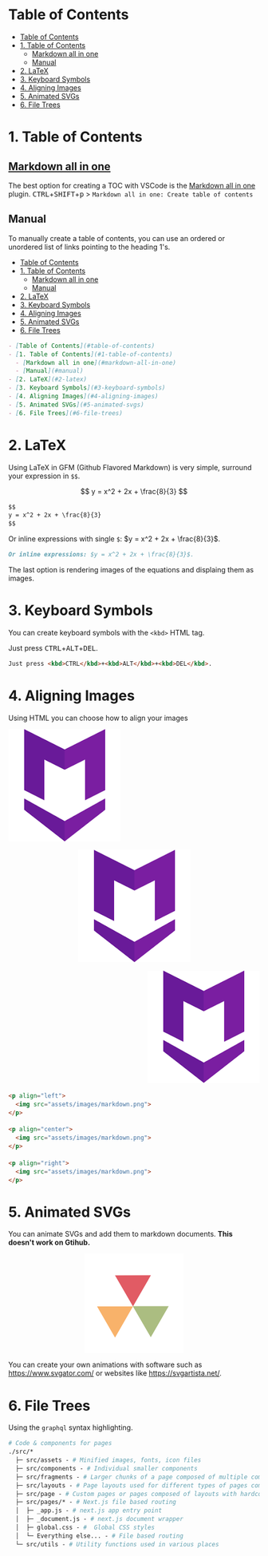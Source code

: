 # Table of Contents

- [Table of Contents](#table-of-contents)
- [1. Table of Contents](#1-table-of-contents)
  - [Markdown all in one](#markdown-all-in-one)
  - [Manual](#manual)
- [2. LaTeX](#2-latex)
- [3. Keyboard Symbols](#3-keyboard-symbols)
- [4. Aligning Images](#4-aligning-images)
- [5. Animated SVGs](#5-animated-svgs)
- [6. File Trees](#6-file-trees)

# 1. Table of Contents

## [Markdown all in one](https://marketplace.visualstudio.com/items?itemName=yzhang.markdown-all-in-one)

The best option for creating a TOC with VSCode is the [Markdown all in one](https://marketplace.visualstudio.com/items?itemName=yzhang.markdown-all-in-one) plugin. <kbd>CTRL</kbd>+<kbd>SHIFT</kbd>+<kbd>p</kbd> > `Markdown all in one: Create table of contents`

## Manual

To manually create a table of contents, you can use an ordered or unordered list of links pointing to the heading 1's.

- [Table of Contents](#table-of-contents)
- [1. Table of Contents](#1-table-of-contents)
  - [Markdown all in one](#markdown-all-in-one)
  - [Manual](#manual)
- [2. LaTeX](#2-latex)
- [3. Keyboard Symbols](#3-keyboard-symbols)
- [4. Aligning Images](#4-aligning-images)
- [5. Animated SVGs](#5-animated-svgs)
- [6. File Trees](#6-file-trees)

```md
- [Table of Contents](#table-of-contents)
- [1. Table of Contents](#1-table-of-contents)
  - [Markdown all in one](#markdown-all-in-one)
  - [Manual](#manual)
- [2. LaTeX](#2-latex)
- [3. Keyboard Symbols](#3-keyboard-symbols)
- [4. Aligning Images](#4-aligning-images)
- [5. Animated SVGs](#5-animated-svgs)
- [6. File Trees](#6-file-trees)
```

# 2. LaTeX

Using LaTeX in GFM (Github Flavored Markdown) is very simple, surround your expression in `$$`.

$$
y = x^2 + 2x + \frac{8}{3}
$$

```md
$$
y = x^2 + 2x + \frac{8}{3}
$$
```

Or inline expressions with single `$`: $y = x^2 + 2x + \frac{8}{3}$.

```md
Or inline expressions: $y = x^2 + 2x + \frac{8}{3}$.
```

The last option is rendering images of the equations and displaing them as images.

# 3. Keyboard Symbols

You can create keyboard symbols with the `<kbd>` HTML tag.

Just press <kbd>CTRL</kbd>+<kbd>ALT</kbd>+<kbd>DEL</kbd>.

```html
Just press <kbd>CTRL</kbd>+<kbd>ALT</kbd>+<kbd>DEL</kbd>.
```

# 4. Aligning Images

Using HTML you can choose how to align your images

<p align="left">
  <img src="assets/images/markdown.png">
</p>

<p align="center">
  <img src="assets/images/markdown.png">
</p>

<p align="right">
  <img src="assets/images/markdown.png">
</p>

```md
<p align="left">
  <img src="assets/images/markdown.png">
</p>

<p align="center">
  <img src="assets/images/markdown.png">
</p>

<p align="right">
  <img src="assets/images/markdown.png">
</p>
```

# 5. Animated SVGs

You can animate SVGs and add them to markdown documents. **This doesn't work on Gtihub.**

<svg xmlns="http://www.w3.org/2000/svg" xmlns:xlink="http://www.w3.org/1999/xlink" style="margin:auto;background:#fff;display:block;" width="200px" height="200px" viewBox="0 0 100 100" preserveAspectRatio="xMidYMid">
<g transform="translate(50 42)">
  <g transform="scale(0.8)">
    <g transform="translate(-50 -50)">
      <polygon fill="#e15b64" points="72.5 50 50 11 27.5 50 50 50">
        <animateTransform attributeName="transform" type="rotate" repeatCount="indefinite" dur="1s" values="0 50 38.5;360 50 38.5" keyTimes="0;1"></animateTransform>
      </polygon>
      <polygon fill="#f8b26a" points="5 89 50 89 27.5 50">
        <animateTransform attributeName="transform" type="rotate" repeatCount="indefinite" dur="1s" values="0 27.5 77.5;360 27.5 77.5" keyTimes="0;1"></animateTransform>
      </polygon>
      <polygon fill="#abbd81" points="72.5 50 50 89 95 89">
        <animateTransform attributeName="transform" type="rotate" repeatCount="indefinite" dur="1s" values="0 72.5 77.5;360 72 77.5" keyTimes="0;1"></animateTransform>
      </polygon>
    </g>
  </g>
</g>
</svg>

You can create your own animations with software such as https://www.svgator.com/ or websites like https://svgartista.net/.

# 6. File Trees

Using the `graphql` syntax highlighting.

```graphql
# Code & components for pages
./src/*
  ├─ src/assets - # Minified images, fonts, icon files
  ├─ src/components - # Individual smaller components
  ├─ src/fragments - # Larger chunks of a page composed of multiple components
  ├─ src/layouts - # Page layouts used for different types of pages composed of components and fragments
  ├─ src/page - # Custom pages or pages composed of layouts with hardcoded data components, fragments, & layouts
  ├─ src/pages/* - # Next.js file based routing
  │  ├─ _app.js - # next.js app entry point
  │  ├─ _document.js - # next.js document wrapper
  │  ├─ global.css - #  Global CSS styles
  │  └─ Everything else... - # File based routing
  └─ src/utils - # Utility functions used in various places
```
